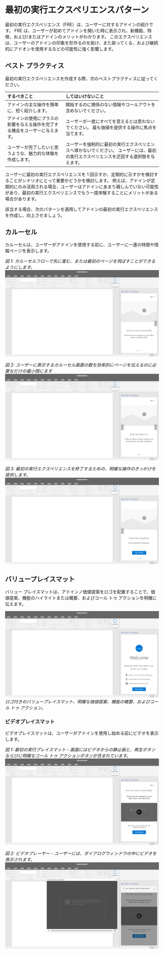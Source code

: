 # <a name="first-run-experience-patterns"></a>最初の実行エクスペリエンスパターン

最初の実行エクスペリエンス（FRE）は、ユーザーに対するアドインの紹介です。 FRE は、ユーザーが初めてアドインを開いた時に表示され、新機能、特徴、および/またはアドインのメリットがわかります。 このエクスペリエンスは、ユーザーのアドインの印象を形作るのを助け、また戻ってくる、および継続的にアドオンを使用するなどの可能性に強く影響します。

## <a name="best-practices"></a>ベスト プラクティス


最初の実行エクスペリエンスを作成する際、次のベストプラクティスに従ってください。

|するべきこと|してはいけないこと|
|:------|:------|
|アドインの主な操作を簡単に、短く紹介します。 | 開始するのに関係のない情報やコールアウトを含めないでください。
|アドインの使用にプラスの影響を与える操作を完了する機会をユーザーに与えます。 | ユーザーが一度にすべてを覚えるとは思わないでください。 最も価値を提供する操作に焦点を当てます。
|ユーザーが完了したいと思うような、魅力的な体験を作成します。 | ユーザーを強制的に最初の実行エクスペリエンスへ導かないでください。 ユーザーには、最初の実行エクスペリエンスを迂回する選択肢を与えます。 |



ユーザーに最初の実行エクスペリエンスを 1 回示すか、定期的に示すかを検討することがシナリオにとって重要かどうかを検討します。 例えば、アドインが定期的にのみ活用される場合、ユーザーはアドインにあまり親しんでいない可能性があり、最初の実行エクスペリエンスでもう一度体験することにメリットがある場合があります。



該当する場合、次のパターンを適用してアドインの最初の実行エクスペリエンスを作成し、向上させましょう。



## <a name="carousel"></a>カルーセル


カルーセルは、ユーザーがアドインを使用する前に、ユーザーに一連の特徴や情報ページを表示します。

*図 1: カルーセルフローで先に進む、または最初のページを飛ばすことができるようにします。*
![最初の実行 - カルーセル - デスクトップ 作業ウィンドウの仕様](../images/add-in-FRE-step-1.png)



*図 2: ユーザーに表示するカルーセル画面の数を効率的にページを伝えるのに必要なだけの最小限にます*
![最初の実行 - カルーセル - デスクトップ作業ウィンドウの仕様](../images/add-in-FRE-step-2.png)


*図 3: 最初の実行エクスペリエンスを終了するための、明確な操作のきっかけを提供します。*
![最初の実行 - カルーセル - デスクトップ作業ウィンドウの仕様](../images/add-in-FRE-step-3.png)



## <a name="value-placemat"></a>バリュープレイスマット

バリュー プレイスマットは、アドインノ価値提案をロゴを配置することで、価値提案、機能のハイライトまたは概要、およびコール トゥ アクションを明確に伝えます。



![最初の実行 - バリュープレイスマット - デスクトップ作業ウィンドウの仕様](../images/add-in-FRE-value.png)
*ロゴ付きのバリュープレイスマット、明確な価値提案、機能の概要、およびコール トゥ アクション。*


### <a name="video-placemat"></a>ビデオプレイスマット

ビデオプレイスマットは、ユーザーがアドインを使用し始める前にビデオを表示します。


*図 1: 最初の実行プレイスマット - 画面にはビデオからの静止画と、再生ボタンならびに明確なコール トゥ アクションボタンが含まれています。*![ビデオプレイスマット - デスクトップ作業ウィンドウ仕様](../images/add-in-FRE-video.png)



*図 2: ビデオプレーヤー - ユーザーには、ダイアログウィンドウの中にビデオを表示されます。*
![ビデオプレイスマット - デスクトップ作業ウィンドウ仕様](../images/add-in-FRE-video-dialog.png)
